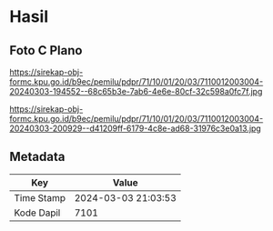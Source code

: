 # Hasil

## Foto C Plano

https://sirekap-obj-formc.kpu.go.id/b9ec/pemilu/pdpr/71/10/01/20/03/7110012003004-20240303-194552--68c65b3e-7ab6-4e6e-80cf-32c598a0fc7f.jpg

https://sirekap-obj-formc.kpu.go.id/b9ec/pemilu/pdpr/71/10/01/20/03/7110012003004-20240303-200929--d41209ff-6179-4c8e-ad68-31976c3e0a13.jpg


## Metadata

| Key        | Value               |
| ---------- | ------------------- |
| Time Stamp | 2024-03-03 21:03:53 |
| Kode Dapil | 7101                |



